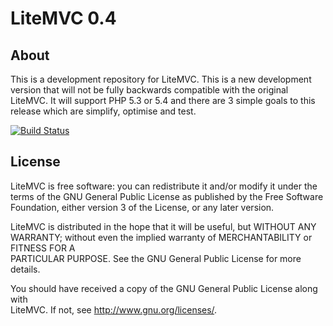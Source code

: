 LiteMVC 0.4
===========

About
-----

This is a development repository for LiteMVC. This is a new development version
that will not be fully backwards compatible with the original LiteMVC. It will
support PHP 5.3 or 5.4 and there are 3 simple goals to this release which are
simplify, optimise and test.

[![Build Status](https://jenkins.codacity.co.uk/job/LiteMVC-Dev/badge/icon)](https://jenkins.codacity.co.uk/job/LiteMVC-Dev/)

License
-------

LiteMVC is free software: you can redistribute it and/or modify it under the  
terms of the GNU General Public License as published by the Free Software  
Foundation, either version 3 of the License, or any later version.

LiteMVC is distributed in the hope that it will be useful, but WITHOUT ANY  
WARRANTY; without even the implied warranty of MERCHANTABILITY or FITNESS FOR A  
PARTICULAR PURPOSE.  See the GNU General Public License for more details.

You should have received a copy of the GNU General Public License along with  
LiteMVC. If not, see <http://www.gnu.org/licenses/>.
